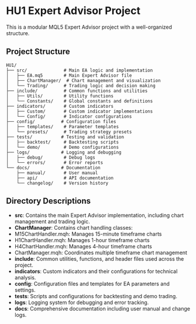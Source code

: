 # HU1 Expert Advisor Project

This is a modular MQL5 Expert Advisor project with a well-organized structure.

## Project Structure

```
HU1/
├── src/              # Main EA logic and implementation
│   ├── EA.mq5        # Main Expert Advisor file
│   ├── ChartManager/  # Chart management and visualization
│   └── Trading/      # Trading logic and decision making
├── include/          # Common functions and utilities
│   ├── Utils/        # Utility functions
│   └── Constants/    # Global constants and definitions
├── indicators/       # Custom indicators
│   ├── Custom/       # Custom indicator implementations
│   └── Config/       # Indicator configurations
├── config/          # Configuration files
│   ├── templates/    # Parameter templates
│   └── presets/      # Trading strategy presets
├── tests/           # Testing and validation
│   ├── backtest/     # Backtesting scripts
│   └── demo/         # Demo configurations
├── logs/            # Logging and debugging
│   ├── debug/        # Debug logs
│   └── errors/       # Error reports
└── docs/            # Documentation
    ├── manual/       # User manual
    ├── api/          # API documentation
    └── changelog/    # Version history
```

## Directory Descriptions

- **src**: Contains the main Expert Advisor implementation, including chart management and trading logic.
- **ChartManager**: Contains chart handling classes:
- M15ChartHandler.mqh: Manages 15-minute timeframe charts
- H1ChartHandler.mqh: Manages 1-hour timeframe charts
- H4ChartHandler.mqh: Manages 4-hour timeframe charts
- ChartManager.mqh: Coordinates multiple timeframe chart management
- **include**: Common utilities, functions, and header files used across the project.
- **indicators**: Custom indicators and their configurations for technical analysis.
- **config**: Configuration files and templates for EA parameters and settings.
- **tests**: Scripts and configurations for backtesting and demo trading.
- **logs**: Logging system for debugging and error tracking.
- **docs**: Comprehensive documentation including user manual and change logs.